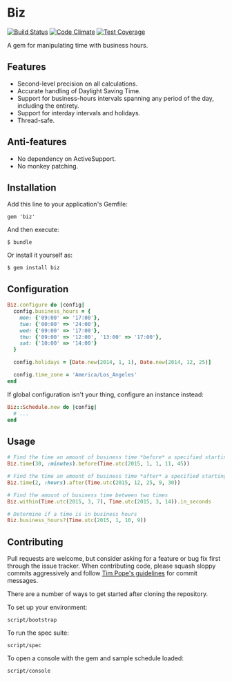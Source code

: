 # Biz
[![Build Status](https://magnum.travis-ci.com/zendesk/biz.svg?token=FPvAz1WHPkjgRp2szEGq&branch=master)](https://magnum.travis-ci.com/zendesk/biz)
[![Code Climate](https://codeclimate.com/repos/54ac74216956802dc40027d6/badges/591180c7fa5da2a8aa3d/gpa.svg)](https://codeclimate.com/repos/54ac74216956802dc40027d6/feed)
[![Test Coverage](https://codeclimate.com/repos/54ac74216956802dc40027d6/badges/591180c7fa5da2a8aa3d/coverage.svg)](https://codeclimate.com/repos/54ac74216956802dc40027d6/feed)

A gem for manipulating time with business hours.

## Features

* Second-level precision on all calculations.
* Accurate handling of Daylight Saving Time.
* Support for business-hours intervals spanning any period of the day, including
  the entirety.
* Support for interday intervals and holidays.
* Thread-safe.

## Anti-features

* No dependency on ActiveSupport.
* No monkey patching.

## Installation

Add this line to your application's Gemfile:

    gem 'biz'

And then execute:

    $ bundle

Or install it yourself as:

    $ gem install biz

## Configuration

```ruby
Biz.configure do |config|
  config.business_hours = {
    mon: {'09:00' => '17:00'},
    tue: {'00:00' => '24:00'},
    wed: {'09:00' => '17:00'},
    thu: {'09:00' => '12:00', '13:00' => '17:00'},
    sat: {'10:00' => '14:00'}
  }

  config.holidays = [Date.new(2014, 1, 1), Date.new(2014, 12, 25)]

  config.time_zone = 'America/Los_Angeles'
end
```

If global configuration isn't your thing, configure an instance instead:

```ruby
Biz::Schedule.new do |config|
  # ...
end
```

## Usage

```ruby
# Find the time an amount of business time *before* a specified starting time
Biz.time(30, :minutes).before(Time.utc(2015, 1, 1, 11, 45))

# Find the time an amount of business time *after* a specified starting time
Biz.time(2, :hours).after(Time.utc(2015, 12, 25, 9, 30))

# Find the amount of business time between two times
Biz.within(Time.utc(2015, 3, 7), Time.utc(2015, 3, 14)).in_seconds

# Determine if a time is in business hours
Biz.business_hours?(Time.utc(2015, 1, 10, 9))
```

## Contributing

Pull requests are welcome, but consider asking for a feature or bug fix first
through the issue tracker. When contributing code, please squash sloppy commits
aggressively and follow [Tim Pope's guidelines](http://tbaggery.com/2008/04/19/a-note-about-git-commit-messages.html)
for commit messages.

There are a number of ways to get started after cloning the repository.

To set up your environment:

    script/bootstrap

To run the spec suite:

    script/spec

To open a console with the gem and sample schedule loaded:

    script/console
